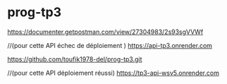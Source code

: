 # prog-tp3

https://documenter.getpostman.com/view/27304983/2s93sgVVWf 

//(pour cette API échec de déploiement )
https://api-tp3.onrender.com  

https://github.com/toufik1978-del/prog-tp3.git 

//(pour cette API  déploiement réussi)
https://tp3-api-wsv5.onrender.com   